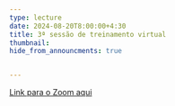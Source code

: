 ```yaml
---
type: lecture
date: 2024-08-20T8:00:00+4:30
title: 3ª sessão de treinamento virtual
thumbnail:
hide_from_announcments: true


---
```

[Link para o Zoom aqui](https://cornell.zoom.us/j/96720855717?pwd=Q1pFL0VCdTUrVTF5V3hYNmJZU00rZz09)
